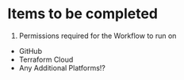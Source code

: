 # Items to be completed
1. Permissions required for the Workflow to run on
- GitHub
- Terraform Cloud
- Any Additional Platforms!?

